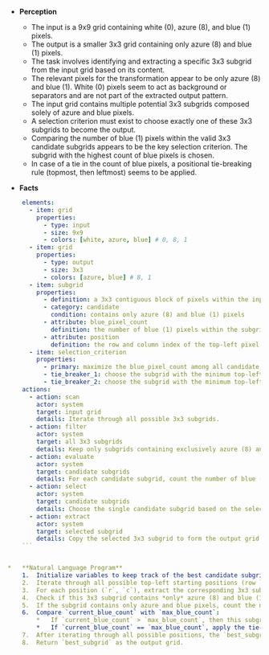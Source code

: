 *   **Perception**
    *   The input is a 9x9 grid containing white (0), azure (8), and blue (1) pixels.
    *   The output is a smaller 3x3 grid containing only azure (8) and blue (1) pixels.
    *   The task involves identifying and extracting a specific 3x3 subgrid from the input grid based on its content.
    *   The relevant pixels for the transformation appear to be only azure (8) and blue (1). White (0) pixels seem to act as background or separators and are not part of the extracted output pattern.
    *   The input grid contains multiple potential 3x3 subgrids composed solely of azure and blue pixels.
    *   A selection criterion must exist to choose exactly one of these 3x3 subgrids to become the output.
    *   Comparing the number of blue (1) pixels within the valid 3x3 candidate subgrids appears to be the key selection criterion. The subgrid with the highest count of blue pixels is chosen.
    *   In case of a tie in the count of blue pixels, a positional tie-breaking rule (topmost, then leftmost) seems to be applied.

*   **Facts**
    
```yaml
    elements:
      - item: grid
        properties:
          - type: input
          - size: 9x9
          - colors: [white, azure, blue] # 0, 8, 1
      - item: grid
        properties:
          - type: output
          - size: 3x3
          - colors: [azure, blue] # 8, 1
      - item: subgrid
        properties:
          - definition: a 3x3 contiguous block of pixels within the input grid
          - category: candidate
            condition: contains only azure (8) and blue (1) pixels
          - attribute: blue_pixel_count
            definition: the number of blue (1) pixels within the subgrid
          - attribute: position
            definition: the row and column index of the top-left pixel of the subgrid
      - item: selection_criterion
        properties:
          - primary: maximize the blue_pixel_count among all candidate subgrids
          - tie_breaker_1: choose the subgrid with the minimum top-left row index
          - tie_breaker_2: choose the subgrid with the minimum top-left column index (if row indices are also tied)
    actions:
      - action: scan
        actor: system
        target: input grid
        details: Iterate through all possible 3x3 subgrids.
      - action: filter
        actor: system
        target: all 3x3 subgrids
        details: Keep only subgrids containing exclusively azure (8) and blue (1) pixels. These are the 'candidate' subgrids.
      - action: evaluate
        actor: system
        target: candidate subgrids
        details: For each candidate subgrid, count the number of blue (1) pixels and record its top-left position.
      - action: select
        actor: system
        target: candidate subgrids
        details: Choose the single candidate subgrid based on the selection_criterion (maximize blue count, then use positional tie-breakers).
      - action: extract
        actor: system
        target: selected subgrid
        details: Copy the selected 3x3 subgrid to form the output grid.
    ```


*   **Natural Language Program**
    1.  Initialize variables to keep track of the best candidate subgrid found so far: maximum blue pixel count (`max_blue_count` = -1), position of the best subgrid (`best_subgrid_pos` = None), and the content of the best subgrid (`best_subgrid` = None).
    2.  Iterate through all possible top-left starting positions (row `r`, column `c`) for a 3x3 subgrid within the input grid. The valid range for `r` is from 0 to `input_height - 3`, and for `c` is from 0 to `input_width - 3`.
    3.  For each position (`r`, `c`), extract the corresponding 3x3 subgrid.
    4.  Check if this 3x3 subgrid contains *only* azure (8) and blue (1) pixels. If it contains any other color (like white, 0), discard it and proceed to the next position.
    5.  If the subgrid contains only azure and blue pixels, count the number of blue (1) pixels within it (`current_blue_count`).
    6.  Compare `current_blue_count` with `max_blue_count`:
        *   If `current_blue_count` > `max_blue_count`, then this subgrid is the new best candidate. Update `max_blue_count` to `current_blue_count`, update `best_subgrid_pos` to (`r`, `c`), and store the content of this subgrid in `best_subgrid`.
        *   If `current_blue_count` == `max_blue_count`, apply the tie-breaking rule: Compare the current position (`r`, `c`) with `best_subgrid_pos`. If the current subgrid's position is "smaller" (first by row `r`, then by column `c`) than `best_subgrid_pos`, update `best_subgrid_pos` to (`r`, `c`) and update `best_subgrid` to the content of the current subgrid.
    7.  After iterating through all possible positions, the `best_subgrid` variable will hold the content of the 3x3 subgrid that satisfies the criteria.
    8.  Return `best_subgrid` as the output grid.